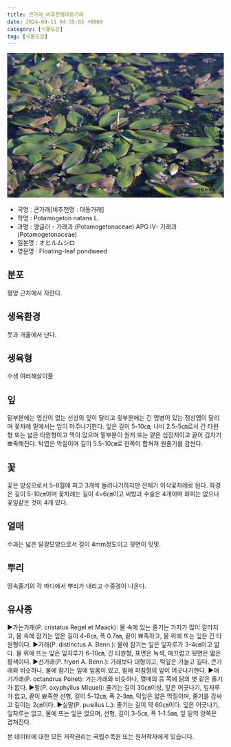```yaml
---
title: 큰가래_비추천명대동가래
date: 2024-09-11 04:35:03 +0800
category: [식물도감]
tag: [식물도감]
---
```




![큰가래[비추천명 : 대동가래]](/assets/img/fileUpload/plants/basic/Potamogetonaceae/Potamogeton/12219/12219_1_th2.jpg)
- 국명 : 큰가래[비추천명 : 대동가래]
- 학명 : Potamogeton natans L.
- 과명 : 앵글러 - 가래과 (Potamogetonaceae) APG Ⅳ- 가래과 (Potamogetonaceae)
- 일본명 : オヒルムシロ
- 영문명 : Floating-leaf pondweed


## 분포
평양 근처에서 자란다.
## 생육환경
못과 개울에서 난다.
## 생육형
수생 여러해살이풀
## 잎
밑부분에는 엽신이 없는 선상의 잎이 달리고 윗부분에는 긴 엽병이 있는 정상엽이 달리며 꽃차례 밑에서는 잎이 마주나기한다. 잎은 길이 5-10㎝, 나비 2.5-5㎝로서 긴 타원형 또는 넓은 타원형이고 맥이 많으며 밑부분이 원저 또는 얕은 심장저이고 끝이 갑자기 뾰족해진다. 탁엽은 막질이며 길이 5.5-10㎝로 한쪽이 합쳐져 원줄기를 감싼다.
## 꽃
꽃은 양성으로서 5-8월에 피고 3개씩 돌려나기하지만 전체가 이삭꽃차례로 된다. 화경은 길이 5-10㎝이며 꽃차례는 길이 4=6㎝이고 씨방과 수술은 4개이며 화피는 없으나 꽃잎같은 것이 4개 있다.
## 열매
수과는 넓은 달걀모양으로서 길이 4mm정도이고 뒷면이 밋밋.
## 뿌리
땅속줄기의 각 마디에서 뿌리가 내리고 수중경이 나온다.
## 유사종
▶가는가래(P. cristatus Regel et Maack): 물 속에 있는 줄기는 가지가 많이 갈라지고, 물 속에 잠기는 잎은 길이 4-6㎝, 폭 0.7㎜, 끝이 뾰족하고, 물 위에 뜨는 잎은 긴 타원형이다.
▶가래(P. distinctus A. Benn.): 물에 잠기는 잎은 잎자루가 3-4㎝이고 얇다. 물 위에 뜨는 잎은 잎자루가 6-10㎝, 긴 타원형, 표면은 녹색, 매끄럽고 뒷면은 엷은 황색이다. 
▶선가래(P. fryeri A. Benn.): 가래보다 대형이고, 턱잎은 가늘고 길다. 큰가래와 비슷하나, 물에 잠기는 잎에 잎몸이 있고, 밑에 피침형의 잎이 어긋나기한다.
▶애기가래(P. octandrus Poiret): 가는가래와 비슷하나, 열매의 등 쪽에 닭의 볏 같은 돌기가 없다. 
▶말(P. oxyphyllus Miquel): 줄기는 길이 30㎝이상, 잎은 어긋나기, 잎자루가 없고, 끝이 뾰족한 선형, 길이 5-12㎝, 폭 2-3㎜, 턱잎은 얇은 막질이며, 줄기를 감싸고 길이는 2㎝이다. 
▶실말(P. pusillus L.): 줄기는 길이 약 60㎝이다. 잎은 어긋나기, 잎자루는 없고, 물에 뜨는 잎은 없으며, 선형, 길이 3-5㎝, 폭 1-1.5㎜, 잎 밑의 양쪽은 겹쳐진다.






본 데이터에 대한 모든 저작권리는 국립수목원 또는 원저작자에게 있습니다.
